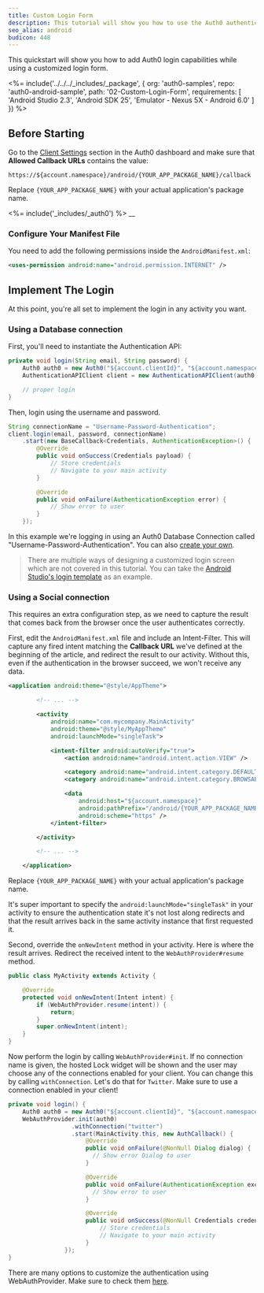 ```yaml
---
title: Custom Login Form
description: This tutorial will show you how to use the Auth0 authentication API in your Android project to create a custom login form.
seo_alias: android
budicon: 448
---
```


This quickstart will show you how to add Auth0 login capabilities while using a customized login form.

<%= include('../../../_includes/_package', {
  org: 'auth0-samples',
  repo: 'auth0-android-sample',
  path: '02-Custom-Login-Form',
  requirements: [
    'Android Studio 2.3',
    'Android SDK 25',
    'Emulator - Nexus 5X - Android 6.0'
  ]
}) %>

## Before Starting

Go to the [Client Settings](${manage_url}/#/applications/${account.clientId}/settings) section in the Auth0 dashboard and make sure that **Allowed Callback URLs** contains the value:

```
https://${account.namespace}/android/{YOUR_APP_PACKAGE_NAME}/callback
```

Replace `{YOUR_APP_PACKAGE_NAME}` with your actual application's package name.


<%= include('_includes/_auth0') %> __


### Configure Your Manifest File

You need to add the following permissions inside the `AndroidManifest.xml`:

```xml
<uses-permission android:name="android.permission.INTERNET" />
```

## Implement The Login
At this point, you're all set to implement the login in any activity you want.

### Using a Database connection

First, you'll need to instantiate the Authentication API:

```java
private void login(String email, String password) {
    Auth0 auth0 = new Auth0("${account.clientId}", "${account.namespace}");
    AuthenticationAPIClient client = new AuthenticationAPIClient(auth0);

    // proper login
}
```

Then, login using the username and password.

```java
String connectionName = "Username-Password-Authentication";
client.login(email, password, connectionName)
    .start(new BaseCallback<Credentials, AuthenticationException>() {
        @Override
        public void onSuccess(Credentials payload) {
            // Store credentials
            // Navigate to your main activity
        }

        @Override
        public void onFailure(AuthenticationException error) {
            // Show error to user
        }
    });
```

In this example we're logging in using an Auth0 Database Connection called "Username-Password-Authentication". You can also [create your own](https://manage.auth0.com/#/connections/database/new).

> There are multiple ways of designing a customized login screen which are not covered in this tutorial. You can take the [Android Studio's login template](https://developer.android.com/studio/projects/templates.html) as an example.


### Using a Social connection

This requires an extra configuration step, as we need to capture the result that comes back from the browser once the user authenticates correctly.

First, edit the `AndroidManifest.xml` file and include an Intent-Filter. This will capture any fired intent matching the **Callback URL** we've defined at the beginning of the article, and redirect the result to our activity. Without this, even if the authentication in the browser succeed, we won't receive any data.

```xml
<application android:theme="@style/AppTheme">

        <!-- ... -->

        <activity
            android:name="com.mycompany.MainActivity"
            android:theme="@style/MyAppTheme"
            android:launchMode="singleTask">

            <intent-filter android:autoVerify="true">
                <action android:name="android.intent.action.VIEW" />

                <category android:name="android.intent.category.DEFAULT" />
                <category android:name="android.intent.category.BROWSABLE" />

                <data
                    android:host="${account.namespace}"
                    android:pathPrefix="/android/{YOUR_APP_PACKAGE_NAME}/callback"
                    android:scheme="https" />
            </intent-filter>

        </activity>

        <!-- ... -->

    </application>
```

Replace `{YOUR_APP_PACKAGE_NAME}` with your actual application's package name.

It's super important to specify the `android:launchMode="singleTask"` in your activity to ensure the authentication state it's not lost along redirects and that the result arrives back in the same activity instance that first requested it.

Second, override the `onNewIntent` method in your activity. Here is where the result arrives. Redirect the received intent to the `WebAuthProvider#resume` method.

```java
public class MyActivity extends Activity {

    @Override
    protected void onNewIntent(Intent intent) {
        if (WebAuthProvider.resume(intent)) {
            return;
        }
        super.onNewIntent(intent);
    }
}
```


Now perform the login by calling `WebAuthProvider#init`. If no connection name is given, the hosted Lock widget will be shown and the user may choose any of the connections enabled for your client. You can change this by calling `withConnection`. Let's do that for `Twitter`. Make sure to use a connection enabled in your client!

```java
private void login() {
    Auth0 auth0 = new Auth0("${account.clientId}", "${account.namespace}");
    WebAuthProvider.init(auth0)
                  .withConnection("twitter")
                  .start(MainActivity.this, new AuthCallback() {
                      @Override
                      public void onFailure(@NonNull Dialog dialog) {
                        // Show error Dialog to user
                      }

                      @Override
                      public void onFailure(AuthenticationException exception) {
                        // Show error to user
                      }

                      @Override
                      public void onSuccess(@NonNull Credentials credentials) {
                          // Store credentials
                          // Navigate to your main activity
                      }
                });
}
```


There are many options to customize the authentication using WebAuthProvider. Make sure to check them [here](/articles/libraries/auth0-android#implementing-web-based-auth).
